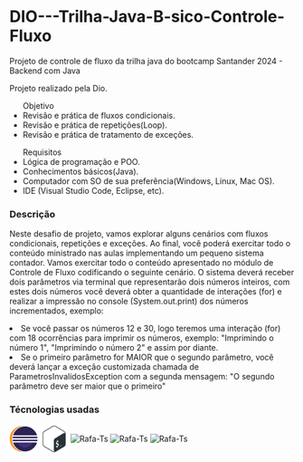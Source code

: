 <h1>DIO---Trilha-Java-B-sico-Controle-Fluxo</h1> 
<p>Projeto de controle de fluxo da trilha java do bootcamp Santander 2024 - Backend com Java</p>

<p>Projeto realizado pela Dio.</p>

<ul>
  <th>Objetivo</th>
  <li>Revisão e prática de fluxos condicionais.</li>
  <li>Revisão e prática de repetições(Loop).</li>
  <li>Revisão e prática de tratamento de exceções.</li>
</ul>

<ul>
  <th>Requisitos</th>
  <li>Lógica de programação e POO.</li>
  <li>Conhecimentos básicos(Java).</li>
  <li>Computador com SO de sua preferência(Windows, Linux, Mac OS).</li>
  <li>IDE (Visual Studio Code, Eclipse, etc).</li>
</ul>

<h3>Descrição</h3>
<p>
  Neste desafio de projeto, vamos explorar alguns cenários com fluxos condicionais, repetições e exceções. Ao final, você poderá exercitar todo o conteúdo ministrado nas aulas implementando um pequeno sistema contador.
  Vamos exercitar todo o conteúdo apresentado no módulo de Controle de Fluxo codificando o seguinte cenário. O sistema deverá receber dois parâmetros via terminal que representarão dois números inteiros, com estes dois números você deverá obter a quantidade de interações (for) e realizar a impressão no console (System.out.print) dos números incrementados, exemplo:
  <li>Se você passar os números 12 e 30, logo teremos uma interação (for) com 18 ocorrências para imprimir os números, exemplo: "Imprimindo o número 1", "Imprimindo o número 2" e assim por diante.</li>
  <li>Se o primeiro parâmetro for MAIOR que o segundo parâmetro, você deverá lançar a exceção customizada chamada de ParametrosInvalidosException com a segunda mensagem: "O segundo parâmetro deve ser maior que o primeiro"</li>
</p>

 <h3>Técnologias usadas</h3>
<div>
  <img align="center" alt="Rafa-Ts" height="50" width="50" padding="0.5px" src="https://github.com/devicons/devicon/blob/master/icons/eclipse/eclipse-original.svg"/>
  <img align="center" alt="Rafa-Ts" height="50" width="50" padding="0.5px" src="https://github.com/devicons/devicon/blob/master/icons/bash/bash-original.svg"/>
  <img align="center" alt="Rafa-Ts" height="50" width="50" padding="0.5px" src="https://cdn.jsdelivr.net/gh/devicons/devicon/icons/linux/linux-original.svg" /> 
  <img align="center" alt="Rafa-Ts" height="50" width="50" padding="0.5px" src="https://cdn.jsdelivr.net/gh/devicons/devicon/icons/java/java-original-wordmark.svg" />
  <img align="center" alt="Rafa-Ts" height="50" width="50" padding="0.5px" src="https://cdn.jsdelivr.net/gh/devicons/devicon/icons/git/git-plain-wordmark.svg" />
</div>
  
